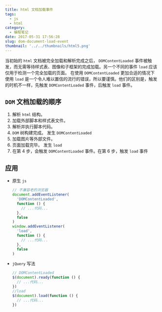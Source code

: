```yaml
---
title: html 文档加载事件
tags:
  - js
  - html
category:
  - 编程笔记
date: 2017-05-31 17:56:28
slug: dom-document-load-event
thumbnail: '../../thumbnails/html5.png'
---
```


当初始的 `html` 文档被完全加载和解析完成之后， `DOMContentLoaded` 事件被触发，而无需等待样式表、图像和子框架的完成加载。另一个不同的事件 `load` 应该仅用于检测一个完全加载的页面。 在使用 `DOMContentLoaded` 更加合适的情况下使用 `load` 是一个令人难以置信的流行的错误，所以要谨慎。他们的区别是，触发的时机不一样，先触发 `DOMContentLoaded` 事件，后触发 `load` 事件。

## `DOM` 文档加载的顺序

1. 解析 `html` 结构。
2. 加载外部脚本和样式表文件。
3. 解析并执行脚本代码。
4. `DOM` 树构建完成。 发生 `DOMContentLoaded`
5. 加载图片等外部文件。
6. 页面加载完毕。 发生 `load`
7. 在第 4 步，会触发 `DOMContentLoaded` 事件。在第 6 步，触发 `load` 事件

## 应用

- 原生 `js`

  ```js
  // 不兼容老的浏览器
  document.addEventListener(
    'DOMContentLoaded',
    function () {
      // ...代码...
    },
    false
  )
  window.addEventListener(
    'load',
    function () {
      // ...代码...
    },
    false
  )
  ```

- `jQuery` 写法

  ```js
  // DOMContentLoaded
  $(document).ready(function () {
    // ...代码...
  })
  //load
  $(document).load(function () {
    // ...代码...
  })
  ```
